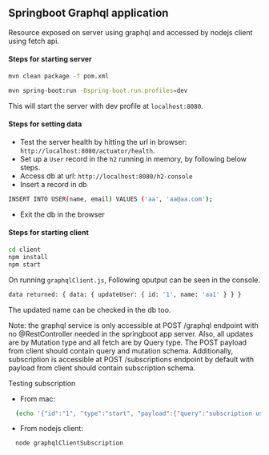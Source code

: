 ## Springboot Graphql application
Resource exposed on server using graphql and accessed by nodejs client using fetch api.

#### Steps for starting server
```bash
mvn clean package -f pom.xml

mvn spring-boot:run -Dspring-boot.run.profiles=dev
```

This will start the server with dev profile at `localhost:8080`.
#### Steps for setting data
- Test the server health by hitting the url in browser: `http://localhost:8080/actuator/health`.
- Set up a `User` record in the `h2` running in memory, by following below steps.
- Access db at url: `http://localhost:8080/h2-console`
- Insert a record in db
```bash
INSERT INTO USER(name, email) VALUES ('aa', 'aa@aa.com');
```
- Exit the db in the browser

#### Steps for starting client
```bash
cd client
npm install
npm start
```
On running `graphqlClient.js`, Following oputput can be seen in the console.
```bash
data returned: { data: { updateUser: { id: '1', name: 'aa1' } } }
```
The updated name can be checked in the db too.

Note: the graphql service is only accessible at POST /graphql endpoint with no @RestController needed in the springboot app server. Also, all updates are by Mutation type and all fetch are by Query type. The POST payload from client should contain query and mutation schema.
Additionally, subscription is accessible at POST /subscriptions endpoint by default with payload from client should contain subscription schema.

Testing subscription
- From mac:
```bash
  (echo '{"id":"1", "type":"start", "payload":{"query":"subscription userUpdated($id: ID!) { userUpdated(id: $id) { id name email } }","variables":{"id":"1"}}}') | websocat ws://localhost:8080/subscriptions
```
- From nodejs client:
```bash
  node graphqlClientSubscription
```